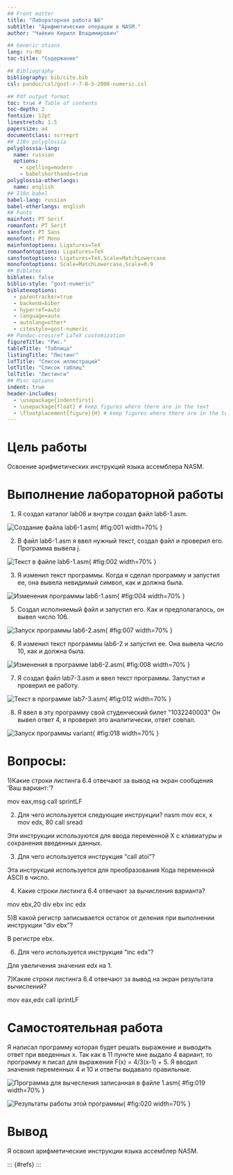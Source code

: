 ```yaml
---
## Front matter
title: "Лабораторная работа №6"
subtitle: "Арифметические операции в NASM."
author: "Чайкин Кирилл Владимирович"

## Generic otions
lang: ru-RU
toc-title: "Содержание"

## Bibliography
bibliography: bib/cite.bib
csl: pandoc/csl/gost-r-7-0-5-2008-numeric.csl

## Pdf output format
toc: true # Table of contents
toc-depth: 2
fontsize: 12pt
linestretch: 1.5
papersize: a4
documentclass: scrreprt
## I18n polyglossia
polyglossia-lang:
  name: russian
  options:
	- spelling=modern
	- babelshorthands=true
polyglossia-otherlangs:
  name: english
## I18n babel
babel-lang: russian
babel-otherlangs: english
## Fonts
mainfont: PT Serif
romanfont: PT Serif
sansfont: PT Sans
monofont: PT Mono
mainfontoptions: Ligatures=TeX
romanfontoptions: Ligatures=TeX
sansfontoptions: Ligatures=TeX,Scale=MatchLowercase
monofontoptions: Scale=MatchLowercase,Scale=0.9
## Biblatex
biblatex: false
biblio-style: "gost-numeric"
biblatexoptions:
  - parentracker=true
  - backend=biber
  - hyperref=auto
  - language=auto
  - autolang=other*
  - citestyle=gost-numeric
## Pandoc-crossref LaTeX customization
figureTitle: "Рис."
tableTitle: "Таблица"
listingTitle: "Листинг"
lofTitle: "Список иллюстраций"
lotTitle: "Список таблиц"
lolTitle: "Листинги"
## Misc options
indent: true
header-includes:
  - \usepackage{indentfirst}
  - \usepackage{float} # keep figures where there are in the text
  - \floatplacement{figure}{H} # keep figures where there are in the text
---
```


# Цель работы

Освоение арифметических инструкций языка ассемблера NASM.



# Выполнение лабораторной работы

1) Я создал каталог lab06 и внутри создал файл lab6-1.asm.

![Создание файла lab6-1.asm](image/1.jpeg){ #fig:001 width=70% }

2) В файл lab6-1.asm я ввел нужный текст, создал файл и проверил его. Программа вывела j.

![Текст в файле lab6-1.asm](image/2.jpeg){ #fig:002 width=70% }


3) Я изменил текст программы. Когда я сделал программу и запустил ее, она вывела невидимый символ, как и должна была.

![Изменения программы lab6-1.asm](image/3.jpeg){ #fig:004 width=70% }


5) Cоздал исполняемый файл и запустил его. Как и предполагалось, он вывел число 106.

![Запуск программы lab6-2.asm](image/4.jpeg){ #fig:007 width=70% }

6) Я изменил текст программы lab6-2 и запустил ее. Она вывела число 10, как и должна была.

![Изменения в программе lab6-2.asm](image/5.jpeg){ #fig:008 width=70% }




7) Я создал файл lab7-3.asm и ввел текст программы. Запустил и проверил ее работу.

![Текст в программе lab7-3.asm](image/6.jpeg){ #fig:012 width=70% }


8) Я ввел в эту программу свой студенческий билет "1032240003" Он вывел ответ 4, я проверил это аналитически, ответ совпал.

![Запуск программы variant](image/7.jpeg){ #fig:018 width=70% }

# Вопросы:

1)Какие строки листинга 6.4 отвечают за вывод на экран сообщения ‘Ваш вариант:’? 

mov eax,msg
call sprintLF

2) Для чего используется следующие инструкции? nasm mov ecx, x
mov edx, 80 call sread

Эти инструкции используются для ввода переменной Х с клавиатуры и сохранения введенных данных.

3) Для чего используется инструкция “call atoi”?

Эта инструкция используется для преобразования Кода переменной ASCII в число.

4) Какие строки листинга 6.4 отвечают за вычисления варианта?

mov ebx,20
div ebx
inc edx

5)В какой регистр записывается остаток от деления при выполнении инструкции “div ebx”?

В регистре ebx.

6) Для чего используется инструкция “inc edx”?

Для увеличения значения edx на 1.

7)Какие строки листинга 6.4 отвечают за вывод на экран результата вычислений?

mov eax,edx
call iprintLF

# Самостоятельная работа

Я написал программу которая будет решать выражение и выводить ответ при введенных х. Так как в 11 пункте мне выдало 4 вариант, то программу я писал для выражения 
F(x) = 4/3(x-1) + 5. Я вводил значения переменных 4 и 10 и ответы выдавало правильные.

![Программа для вычесления записанная в файле 1.asm](image/8.jpeg){ #fig:019 width=70% }

![Результаты работы этой программы](image/9.jpeg){ #fig:020 width=70% }

# Вывод

Я освоил арифметические инструкции языка ассемблер NASM.

::: {#refs}
:::
